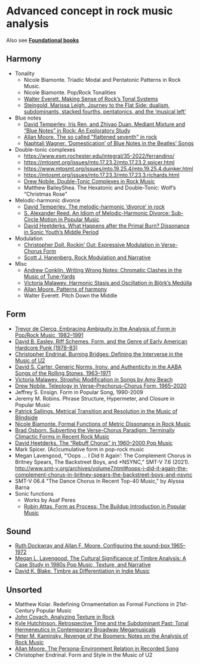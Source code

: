 # Advanced concept in rock music analysis

Also see [**Foundational books**](rock.md)

## Harmony

- Tonality
  - Nicole Biamonte. Triadic Modal and Pentatonic Patterns in Rock Music.
  - Nicole Biamonte. Pop/Rock Tonalities
  - [Walter Everett. Making Sense of Rock’s Tonal Systems](https://www.mtosmt.org/issues/mto.04.10.4/mto.04.10.4.w_everett.html)
  - [Steingold, Marissa Leigh. Journey to the Flat Side: dualism, subdominants, stacked fourths, pentatonics, and the ‘musical left’](https://escholarship.org/uc/item/3s41640v)
- Blue notes
  - [David Temperley, Iris Ren, and Zhiyao Duan. Mediant Mixture and “Blue Notes” in Rock: An Exploratory Study](https://mtosmt.org/issues/mto.17.23.1/mto.17.23.1.temperley.html)
  - [Allan Moore. The so called "flattened seventh" in rock](https://sci-hub.se/10.2307/853399)
  - [Naphtali Wagner. ‘Domestication’ of Blue Notes in the Beatles’ Songs](https://sci-hub.se/https://doi.org/10.1525/mts.2003.25.2.353)
- Double-tonic complexes
  - https://www.esm.rochester.edu/integral/35-2022/ferrandino/
  - https://mtosmt.org/issues/mto.17.23.2/mto.17.23.2.spicer.html
  - https://www.mtosmt.org/issues/mto.19.25.4/mto.19.25.4.duinker.html
  - https://mtosmt.org/issues/mto.17.23.3/mto.17.23.3.richards.html
  - [Drew Nobile. Double-Tonic Complexes in Rock Music](https://www.jstor.org/stable/27141598)
  - Matthew BaileyShea. The Hexatonic and Double-Tonic: Wolf’s “Christmas Rose”
- Melodic-harmonic divorce
  - [David Temperley. The melodic-harmonic ‘divorce’ in rock](http://davidtemperley.com/wp-content/uploads/2015/11/temperley-pm07.pdf)
  - [S. Alexander Reed. An Idiom of Melodic-Harmonic Divorce: Sub-Circle Motion in Popular Music](https://www.mtosmt.org/issues/mto.22.28.2/mto.22.28.2.reed.html)
  - [David Heetderks. What Happens after the Primal Burn? Dissonance in Sonic Youth’s Middle Period](https://mtosmt.org/issues/mto.20.26.1/mto.20.26.1.heetderks.html)
- Modulation
  - [Christopher Doll. Rockin’ Out: Expressive Modulation in Verse-Chorus Form](https://www.mtosmt.org/issues/mto.11.17.3/mto.11.17.3.doll.html)
  - [Scott J. Hanenberg. Rock Modulation and Narrative](https://mtosmt.org/issues/mto.16.22.2/mto.16.22.2.hanenberg.html)
- Misc
  - [Andrew Conklin. Writing Wrong Notes: Chromatic Clashes in the Music of Tune-Yards](https://www.mtosmt.org/issues/mto.19.25.3/mto.19.25.3.conklin.html)
  - [Victoria Malawey. Harmonic Stasis and Oscillation in Björk’s Medúlla](https://www.mtosmt.org/issues/mto.10.16.1/mto.10.16.1.malawey.html)
  - [Allan Moore. Patterns of harmony](https://sci-hub.se/https://doi.org/10.1017/S0261143000004852)
  - Walter Everett. Pitch Down the Middle

## Form

- [Trevor de Clercq. Embracing Ambiguity in the Analysis of Form in Pop/Rock Music, 1982–1991](https://mtosmt.org/issues/mto.17.23.3/mto.17.23.3.de_clercq.html)
- [David B. Easley. Riff Schemes, Form, and the Genre of Early American Hardcore Punk (1978–83)](https://www.mtosmt.org/issues/mto.15.21.1/mto.15.21.1.easley.html)
- [Christopher Endrinal. Burning Bridges: Defining the Interverse in the Music of U2](https://www.mtosmt.org/issues/mto.11.17.3/mto.11.17.3.endrinal.html)
- [David S. Carter. Generic Norms, Irony, and Authenticity in the AABA Songs of the Rolling Stones, 1963–1971](https://mtosmt.org/issues/mto.21.27.4/mto.21.27.4.carter.html)
- [Victoria Malawey. Strophic Modification in Songs by Amy Beach](https://www.mtosmt.org/issues/mto.14.20.4/mto.14.20.4.malawey.html)
- [Drew Nobile. Teleology in Verse–Prechorus–Chorus Form, 1965–2020](https://mtosmt.org/issues/mto.22.28.3/mto.22.28.3.nobile.html)
- Jeffrey S. Ensign. Form in Popular Song, 1990-2009
- Jeremy M. Robins. Phrase Structure, Hypermeter, and Closure in Popular Music
- [Patrick Sallings. Metrical Transition and Resolution in the Music of Blindside](https://core.ac.uk/download/pdf/84118984.pdf)
- [Nicole Biamonte. Formal Functions of Metric Dissonance in Rock Music](https://www.mtosmt.org/issues/mto.14.20.2/mto.14.20.2.biamonte.html)
- [Brad Osborn. Subverting the Verse–Chorus Paradigm: Terminally Climactic Forms in Recent Rock Music](https://kuscholarworks.ku.edu/bitstream/handle/1808/19147/OSBORN_paradigm2013_AFD.pdf?sequence=1&isAllowed=y)
- [David Heetderks. The “Rebuff Chorus” in 1960–2000 Pop Music](https://trace.tennessee.edu/cgi/viewcontent.cgi?article=1171&context=gamut)
- Mark Spicer. (Ac)cumulative form in pop-rock music
- Megan Lavengood, “‘Oops … I Did It Again’: The Complement Chorus in Britney Spears, The Backstreet Boys, and *NSYNC,” SMT-V 7.6 (2021). http://www.smt-v.org/archives/volume7.html#oops-i-did-it-again-the-complement-chorus-in-britney-spears-the-backstreet-boys-and-nsync
- SMT-V 06.4 "The Dance Chorus in Recent Top-40 Music," by Alyssa Barna
- Sonic functions
  - Works by Asaf Peres
  - [Robin Attas. Form as Process: The Buildup Introduction in Popular Music](https://doi.org/10.1093/mts/mtv020)


## Sound

- [Ruth Dockwray and Allan F. Moore. Configuring the sound-box 1965–1972](https://sci-hub.se/10.1017/S0261143010000024)
- [Megan L. Lavengood. The Cultural Significance of Timbre Analysis: A Case Study in 1980s Pop Music, Texture, and Narrative](https://mtosmt.org/issues/mto.20.26.3/mto.20.26.3.lavengood.html)
- [David K. Blake. Timbre as Differentiation in Indie Music](https://mtosmt.org/issues/mto.12.18.2/mto.12.18.2.blake.html)

## Unsorted

- Matthew Kolar. Redefining Ornamentation as Formal Functions in 21st-Century Popular Music
- [John Covach. Analyzing Texture in Rock](https://d-nb.info/1216144591/34)
- [Kyle Hutchinson. Retrospective Time and the Subdominant Past: Tonal Hermeneutics in Contemporary Broadway Megamusicals](https://mtosmt.org/issues/mto.20.26.2/mto.20.26.2.hutchinson.html)
- [Peter M. Kaminsky. Revenge of the Boomers: Notes on the Analysis of Rock Music](https://www.mtosmt.org/issues/mto.00.6.3/mto.00.6.3.kaminsky.html)
- [Allan Moore. The Persona-Environment Relation in Recorded Song](https://mtosmt.org/issues/mto.05.11.4/mto.05.11.4.moore.html)
- Christopher Endrinal. Form and Style in the Music of U2
